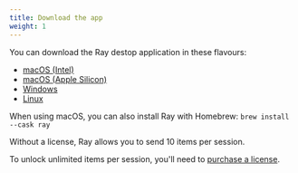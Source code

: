 ```yaml
---
title: Download the app
weight: 1
---
```


You can download the Ray destop application in these flavours:

- [macOS (Intel)](https://spatie.be/products/ray/download/macosIntel/latest)
- [macOS (Apple Silicon)](https://spatie.be/products/ray/download/macosAppleSilicon/latest)
- [Windows](https://spatie.be/products/ray/download/windows/latest)
- [Linux](https://spatie.be/products/ray/download/linux/latest)

When using macOS, you can also install Ray with Homebrew: `brew install --cask ray`

Without a license, Ray allows you to send 10 items per session. 

To unlock unlimited items per session, you'll need to [purchase a license](/products/ray).
